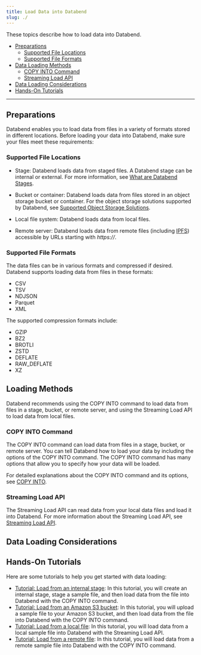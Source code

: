 ```yaml
---
title: Load Data into Databend
slug: ./
---
```

These topics describe how to load data into Databend.

- [Preparations](#preparations)
    - [Supported File Locations](#supported-file-locations)
    - [Supported File Formats](#supported-file-formats)
- [Data Loading Methods](#loading-methods)
    - [COPY INTO Command](#copy-into-command)
    - [Streaming Load API](#streaming-load-api)
- [Data Loading Considerations](#data-loading-considerations)
- [Hands-On Tutorials](#hands-on-tutorials)

---

## Preparations

Databend enables you to load data from files in a variety of formats stored in different locations. Before loading your data into Databend, make sure your files meet these requirements:

### Supported File Locations

- Stage:  Databend loads data from staged files. A Databend stage can be internal or external. For more information, see [What are Databend Stages](../30-reference/30-sql/00-ddl/40-stage/index.md#what-are-databend-stages).

- Bucket or container: Databend loads data from files stored in an object storage bucket or container. For the object storage solutions supported by Databend, see [Supported Object Storage Solutions](../10-deploy/00-understanding-deployment-modes.md#supported-object-storage-solutions).

- Local file system: Databend loads data from local files.

- Remote server: Databend loads data from remote files (including [IPFS](https://ipfs.tech)) accessible by URLs starting with *https://*.

### Supported File Formats

The data files can be in various formats and compressed if desired. Databend supports loading data from files in these formats:

- CSV
- TSV
- NDJSON
- Parquet
- XML

The supported compression formats include:

- GZIP
- BZ2
- BROTLI
- ZSTD
- DEFLATE
- RAW_DEFLATE
- XZ

## Loading Methods

Databend recommends using the COPY INTO command to load data from files in a stage, bucket, or remote server, and using the Streaming Load API to load data from local files.

### COPY INTO Command

The COPY INTO command can load data from files in a stage, bucket, or remote server. You can tell Databend how to load your data by including the options of the COPY INTO command. The COPY INTO command has many options that allow you to specify how your data will be loaded. 

For detailed explanations about the COPY INTO command and its options, see [COPY INTO](../30-reference/30-sql/10-dml/dml-copy-into-table.md).

### Streaming Load API

The Streaming Load API can read data from your local data files and load it into Databend. For more information about the Streaming Load API, see [Streaming Load API](../30-reference/00-api/03-streaming-load.md).

## Data Loading Considerations

## Hands-On Tutorials

Here are some tutorials to help you get started with data loading:

- [Tutorial: Load from an internal stage](00-stage.md): In this tutorial, you will create an internal stage, stage a sample file, and then load data from the file into Databend with the COPY INTO command.
- [Tutorial: Load from an Amazon S3 bucket](01-s3.md): In this tutorial, you will upload a sample file to your Amazon S3 bucket, and then load data from the file into Databend with the COPY INTO command.
- [Tutorial: Load from a local file](./02-local.md): In this tutorial, you will load data from a local sample file into Databend with the Streaming Load API.
- [Tutorial: Load from a remote file](04-http.md): In this tutorial, you will load data from a remote sample file into Databend with the COPY INTO command.